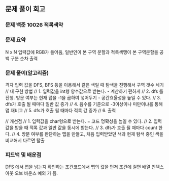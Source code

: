 ## 문제 풀이 회고

### 문제 백준 10026 적록색약

### 문제 요약
N x N 입력값에 RGB가 들어옴,
일반인이 본 구역 분할과 적록색맹이 본 구역분할을 공백 구분 순차 출력


### 문제 풀이(알고리즘)
격자 입력 값을 DFS, BFS 등을 이용해서 같은 색일 때 탐색을 진행해서 구역 갯수 세기
// 내 구현 방법
// 1. 입력값을 int형 양수값으로 받는다. - 계산하기 편하게
// 2. dfs 를 진행. 방문 여부는 현재 맵을 -1을 곱하여 넣어두기 - 공간효울성을 높일 수 있다.
// 3. dfs가 호출 될 때마다 일반 값 증가
// 4. 음수를 기준으로 -3이상이나 미만이냐를 통해 맵 재비교
// 5. dfs가 호출 될 때마다 적록 값 증가
// 6. 출력

// 개선점
// 1. 입력값을 char형으로 받는다. = 코드 명확성을 높일 수 있다.
// 2. 입력값을 받을 때 적록 값과 일반 값을 동시에 받는다.
// 3. dfs가 호출 될 때마다 count 한다.
// 4. 방문 여부를 판단하는 맵을 만들고, 처음 입력받았던 색과 현재 탐색 중인 색을 비교해서 다르면 탈출

### 피드백 및 배운점

DFS 에서 맵을 넘는지 확인하는 조건코드에서 맵의 값을 먼저 조건에 걸면 배열 인덱스 아웃 오브 바운스 예외 가 뜸.


